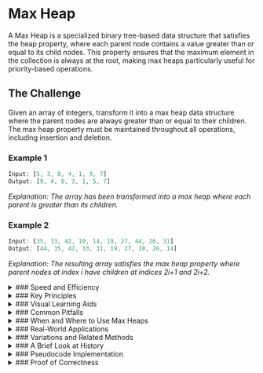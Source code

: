 # Max Heap

A Max Heap is a specialized binary tree-based data structure that satisfies the heap property, where each parent node contains a value greater than or equal to its child nodes. This property ensures that the maximum element in the collection is always at the root, making max heaps particularly useful for priority-based operations.

## The Challenge

Given an array of integers, transform it into a max heap data structure where the parent nodes are always greater than or equal to their children. The max heap property must be maintained throughout all operations, including insertion and deletion.

### Example 1

```js
Input: [5, 3, 8, 4, 1, 9, 7]
Output: [9, 4, 8, 3, 1, 5, 7]
```

_Explanation: The array has been transformed into a max heap where each parent is greater than its children._

### Example 2

```js
Input: [35, 33, 42, 10, 14, 19, 27, 44, 26, 31]
Output: [44, 35, 42, 33, 31, 19, 27, 10, 26, 14]
```

_Explanation: The resulting array satisfies the max heap property where parent nodes at index i have children at indices 2i+1 and 2i+2._

<details>
<summary>
### Speed and Efficiency
</summary>

Max Heap operations have the following complexity characteristics:

- **Time Complexity**:
  - **Build Heap:** $O(n)$ where n is the number of elements
  - **Insert:** $O(\log n)$ for adding a new element
  - **Extract Max:** $O(\log n)$ for removing the maximum element
  - **Find Max:** $O(1)$ for accessing the maximum element
- **Space Complexity:** $O(n)$ for storing the heap, typically implemented as an array
</details>
<details>
<summary>
### Key Principles
</summary>

Max Heap is built on several fundamental concepts:

- **Heap Property:** Every parent node must be greater than or equal to its children.

- **Complete Binary Tree:** All levels are filled except possibly the last level, which is filled from left to right.

- **Array Representation:** Though conceptualized as a tree, heaps are typically implemented using arrays for efficiency.

- **Index Relationships:** For a node at index i:
  - Parent is at index (i-1)/2
  - Left child is at index 2i+1
  - Right child is at index 2i+2

- **Heapify:** The process of rearranging elements to maintain the heap property.
</details>
<details>
<summary>
### Visual Learning Aids
</summary>

For those who benefit from visual explanations, consider checking out these resources:

- [Max Heap Explained - YouTube](https://www.youtube.com/watch?v=WsNQuCa_-PU)
- [Visualgo Heap Visualization](https://visualgo.net/en/heap)
- [USFCA Heap Visualization](https://www.cs.usfca.edu/~galles/visualization/Heap.html)
- [Toptal Sorting Algorithms Animations](https://www.toptal.com/developers/sorting-algorithms/heap-sort)

</details>
<details>
<summary>
### Common Pitfalls
</summary>

When implementing or using Max Heaps, be mindful of these common challenges:

- **Index Calculation Errors:** Miscalculating parent or child indices can lead to incorrect heap structure.

- **Heapify Direction:** Confusing bottom-up and top-down heapify operations.

- **Boundary Conditions:** Not properly handling edge cases like empty heaps or single-element heaps.

- **Heap Property Violation:** Failing to restore the heap property after insertions or deletions.

- **Confusion with Binary Search Trees:** Unlike BSTs, heaps are not ordered left-to-right.
</details>
<details>
<summary>
### When and Where to Use Max Heaps
</summary>

Max Heaps are ideal in scenarios such as:

- **Priority Queues:** When you need to efficiently retrieve the highest-priority element.

- **Heap Sort:** For sorting arrays in-place with O(n log n) complexity.

- **Graph Algorithms:** Like Dijkstra's algorithm for finding shortest paths.

- **Job Scheduling:** When tasks need to be processed based on priority.

- **Media Streaming:** For bandwidth management where higher priority packets are processed first.

However, they may not be the best choice for:

- **Searching for specific elements:** Heaps are not optimized for searching arbitrary values.

- **Maintaining sorted order:** If you need all elements in sorted order, other data structures might be more appropriate.
</details>
<details>
<summary>
### Real-World Applications
</summary>

Max Heaps are used in many practical applications, including:

- **Operating Systems:** For process scheduling based on priority.

- **Data Compression:** In Huffman coding algorithms.

- **Event-Driven Simulation:** For managing events based on their occurrence time.

- **Memory Management:** In systems where memory blocks are allocated based on size.

- **Network Traffic Management:** For prioritizing packets based on urgency.

- **Database Query Optimization:** For efficiently executing queries with priority.
</details>
<details>
<summary>
### Variations and Related Methods
</summary>

Several specialized variations extend or modify the basic Max Heap:

- **Min Heap:** Where parent nodes are smaller than or equal to their children.

- **Binomial Heap:** A collection of binary trees with special properties.

- **Fibonacci Heap:** Offers improved asymptotic running time for some operations.

- **Leftist Heap:** A self-adjusting binary heap with a special property.

- **Two Heaps Pattern:** Using both min and max heaps together to solve problems like finding the median.
</details>
<details>
<summary>
### A Brief Look at History
</summary>

The heap data structure was first introduced by J.W.J. Williams in 1964 as part of the Heapsort algorithm. The concept quickly gained prominence in computer science due to its efficiency and versatility. Heaps have since become a fundamental data structure taught in computer science curricula worldwide and serve as the backbone for numerous algorithms and applications. Their elegant balance of simplicity and performance continues to make them relevant in modern computing.
</details>
<details>
<summary>
### Pseudocode Implementation
</summary>

```
// Building a max heap from an array
function buildMaxHeap(array):
    n = length(array)
    // Start from the last non-leaf node
    for i from floor(n/2) - 1 down to 0:
        heapify(array, n, i)
    return array

// Heapify a subtree rooted at index i
function heapify(array, n, i):
    largest = i
    left = 2 * i + 1
    right = 2 * i + 2
    
    // Check if left child exists and is greater than root
    if left < n and array[left] > array[largest]:
        largest = left
    
    // Check if right child exists and is greater than largest so far
    if right < n and array[right] > array[largest]:
        largest = right
    
    // If largest is not the root
    if largest != i:
        swap(array[i], array[largest])
        // Recursively heapify the affected subtree
        heapify(array, n, largest)

// Insert a new element into the heap
function insert(array, newNum):
    array.append(newNum)
    current = length(array) - 1
    
    // Fix the max heap property if violated
    while current > 0:
        parent = floor((current - 1) / 2)
        if array[current] > array[parent]:
            swap(array[current], array[parent])
            current = parent
        else:
            break
```
</details>
<details>
<summary>
### Proof of Correctness
</summary>

The correctness of the max heap algorithm can be proven through the following logical steps:

1. **Heap Property Maintenance:** After each heapify operation, the subtree rooted at the given index satisfies the max heap property.

2. **Inductive Proof for buildMaxHeap:**
   - Base case: Leaf nodes (which have no children) trivially satisfy the heap property.
   - Inductive step: When heapify is called on a non-leaf node, it ensures that the largest value among the node and its children moves to the parent position, and then recursively ensures the heap property is maintained in the affected subtree.

3. **Completeness:** The buildMaxHeap function processes every non-leaf node in the tree, starting from the bottom-most non-leaf nodes and working upward.

4. **Termination:** The algorithm is guaranteed to terminate because:
   - The heapify function has a bounded recursion depth (height of the tree)
   - The buildMaxHeap loop has a fixed number of iterations

5. **Invariant Maintenance:** After processing each node i in buildMaxHeap, all subtrees rooted at nodes ≥ i satisfy the heap property.

This proof demonstrates that the max heap algorithm will always:
- Transform any array into a valid max heap
- Maintain the heap property throughout all operations
- Correctly position the maximum element at the root
</details>